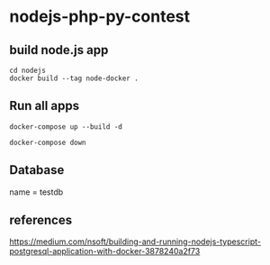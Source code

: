 # nodejs-php-py-contest

## build node.js app

```
cd nodejs
docker build --tag node-docker .
```


## Run all apps

```
docker-compose up --build -d
```

```
docker-compose down
```


## Database

name = testdb

## references

https://medium.com/nsoft/building-and-running-nodejs-typescript-postgresql-application-with-docker-3878240a2f73